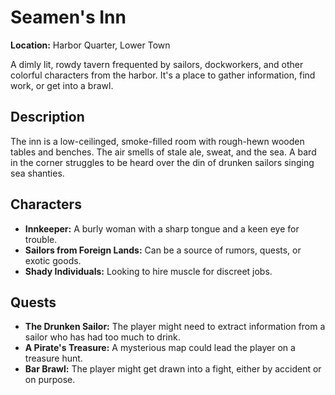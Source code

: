 # Seamen's Inn

**Location:** Harbor Quarter, Lower Town

A dimly lit, rowdy tavern frequented by sailors, dockworkers, and other colorful characters from the harbor. It's a place to gather information, find work, or get into a brawl.

## Description

The inn is a low-ceilinged, smoke-filled room with rough-hewn wooden tables and benches. The air smells of stale ale, sweat, and the sea. A bard in the corner struggles to be heard over the din of drunken sailors singing sea shanties.

## Characters

- **Innkeeper:** A burly woman with a sharp tongue and a keen eye for trouble.
- **Sailors from Foreign Lands:** Can be a source of rumors, quests, or exotic goods.
- **Shady Individuals:** Looking to hire muscle for discreet jobs.

## Quests

- **The Drunken Sailor:** The player might need to extract information from a sailor who has had too much to drink.
- **A Pirate's Treasure:** A mysterious map could lead the player on a treasure hunt.
- **Bar Brawl:** The player might get drawn into a fight, either by accident or on purpose.
